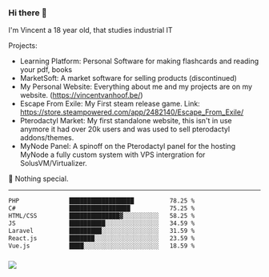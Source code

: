 ### Hi there 👋

I'm Vincent a 18 year old, that studies industrial IT

Projects:
- Learning Platform: Personal Software for making flashcards and reading your pdf, books
- MarketSoft: A market software for selling products (discontinued)
- My Personal Website: Everything about me and my projects are on my website. (https://vincentvanhoof.be/)
- Escape From Exile: My First steam release game. Link: https://store.steampowered.com/app/2482140/Escape_From_Exile/
- Pterodactyl Market: My first standalone website, this isn't in use anymore it had over 20k users and was used to sell pterodactyl addons/themes.
- MyNode Panel: A spinoff on the Pterodactyl panel for the hosting MyNode a fully custom system with VPS intergration for SolusVM/Virtualizer.
  
🔭 Nothing special.

<hr>

```txt
PHP              ██████████████████          78.25 %
C#               █████████████████           75.25 %
HTML/CSS         ██████████████▓░░░░░░░░░░   58.25 %
JS               ██████████░░░░░░░░░░░░░░░   34.59 %
Laravel          █████████░░░░░░░░░░░░░░░░   31.59 %
React.js         ███████░░░░░░░░░░░░░░░░░░   23.59 %
Vue.js           ████░░░░░░░░░░░░░░░░░░░░░   18.59 %
```

<h3>
  <a href="https://github.com/DitIsVincentPM">
      <img src="https://github-profile-trophy.vercel.app/?username=DitIsVincentPM&no-bg=true&no-frame=true">
  </a>
</h3>
